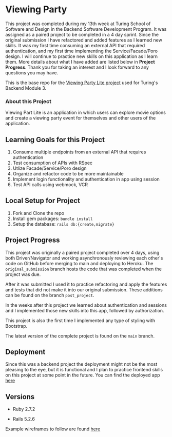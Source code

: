# Viewing Party

This project was completed during my 13th week at Turing School of Software and Design in the Backend Software Development Program. It was assigned as a paired project to be completed in a 4 day sprint. Since the original submission I have refactored and added features as I learned new skills. It was my first time consuming an external API that required authentication, and my first time implementing the Service/Facade/Poro design. I will continue to practice new skills on this application as I learn them. More details about what I have added are listed below in **Project Progress**. Thank you for taking an interest and I look forward to any questions you may have.

This is the base repo for the [Viewing Party Lite project](https://backend.turing.io/module3/projects/viewing_party_lite) used for Turing's Backend Module 3.

### About this Project

Viewing Part Lite is an application in which users can explore movie options and create a viewing party event for themselves and other users of the application.

## Learning Goals for this Project
1. Consume multiple endpoints from an external API that requires authentication 
2. Test consumption of APIs with RSpec
3. Utlize Facade/Service/Poro design 
4. Organize and refactor code to be more maintainable
5. Implement login functionality and authentication in app using session 
6. Test API calls using webmock, VCR 


## Local Setup for Project

1. Fork and Clone the repo
2. Install gem packages: `bundle install`
3. Setup the database: `rails db:{create,migrate}`

## Project Progress
This project was originally a paired project completed over 4 days, using both Driver/Navigator and working asynchronously reviewing each other's code on GitHub before merging to main and deploying to Heroku. The `original_submission` branch hosts the code that was completed when the project was due.

After it was submitted I used it to practice refactoring and apply the features and tests that did not make it into our original submission. These additions can be found on the branch `post_project`.

In the weeks after this project we learned about authentication and sessions and I implemented those new skills into this app, followed by authorization.

This project is also the first time I implemented any type of styling with Bootstrap.

The latest version of the complete project is found on the `main` branch.

## Deployment
Since this was a backend project the deployment might not be the most pleasing to the eye, but it is functional and I plan to practice frontend skills on this project at some point in the future.
You can find the deployed app [here](https://dashboard.heroku.com/apps/salty-oasis-88675)

## Versions

- Ruby 2.7.2

- Rails 5.2.6

Example wireframes to follow are found [here](https://backend.turing.io/module3/projects/viewing_party_lite/wireframes)
